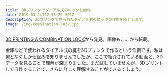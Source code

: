 ```yaml
---
title: 3Dプリンタでダイアル式のロックを自作
date: 2019-03-24T12:56:29.501Z
description: 3Dプリンタで作られたダイアル式のロックの作例を紹介します。
image: /img/combination-lock.jpg
---
```

[3D PRINTING A COMBINATION LOCK](https://hackaday.com/2019/03/21/3d-printing-a-combination-lock/)から発見。画像もここから転載。

金庫などで使われるダイアル式の鍵を3Dプリンタで作るという作例です。私は何となくしか仕組みを知りませんでしたが、ここで紹介されている動画と、3Dデータを見ることで理解が深まりました。まだ試していませんが、3Dプリントして自作することで、さらに詳しく理解することができるでしょう。
